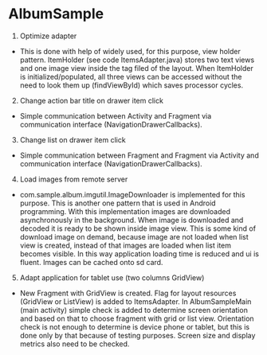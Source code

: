 AlbumSample
===========

1. Optimize adapter
* This is done with help of widely used, for this purpose, view holder pattern.
  ItemHolder (see code ItemsAdapter.java) stores two text views and one image view
  inside the tag filed of the layout. When ItemHolder is initialized/populated, all
  three views can be accessed without the need to look them up (findViewById) which
  saves processor cycles.

2. Change action bar title on drawer item click
* Simple communication between Activity and Fragment via communication
  interface (NavigationDrawerCallbacks).

3. Change list on drawer item click
* Simple communication between Fragment and Fragment via Activity and communication
  interface (NavigationDrawerCallbacks).

4. Load images from remote server
* com.sample.album.imgutil.ImageDownloader is implemented for this purpose.
  This is another one pattern that is used in Android programming.
  With this implementation images are downloaded asynchronously in the background.
  When image is downloaded and decoded it is ready to be shown inside image view.
  This is some kind of download image on demand, because image are not loaded when list view
  is created, instead of that images are loaded when list item becomes visible. In this way
  application loading time is reduced and ui is fluent. Images can be cached onto sd card.

5. Adapt application for tablet use (two columns GridView)
* New Fragment with GridView is created. Flag for layout resources (GridView or ListView) is added
  to ItemsAdapter. In AlbumSampleMain (main activity) simple check is added to determine screen
  orientation and based on that to choose fragment with grid or list view. Orientation check is
  not enough to determine is device phone or tablet, but this is done only by that because of
  testing purposes. Screen size and display metrics also need to be checked.